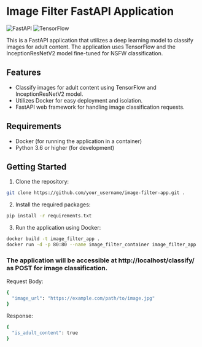 # Image Filter FastAPI Application

![FastAPI](https://img.shields.io/badge/FastAPI-0.68.0-green)
![TensorFlow](https://img.shields.io/badge/TensorFlow-2.6.0-orange)

This is a FastAPI application that utilizes a deep learning model to classify images for adult content. The application uses TensorFlow and the InceptionResNetV2 model fine-tuned for NSFW classification.

## Features

- Classify images for adult content using TensorFlow and InceptionResNetV2 model.
- Utilizes Docker for easy deployment and isolation.
- FastAPI web framework for handling image classification requests.

## Requirements

- Docker (for running the application in a container)
- Python 3.6 or higher (for development)

## Getting Started

1. Clone the repository:

```bash
git clone https://github.com/your_username/image-filter-app.git .
``` 
2. Install the required packages:

```bash
pip install -r requirements.txt
``` 
3. Run the application using Docker:

```bash
docker build -t image_filter_app .
docker run -d -p 80:80 --name image_filter_container image_filter_app
``` 
### The application will be accessible at http://localhost/classify/ as POST for image classification.

Request Body:

```bash
{
  "image_url": "https://example.com/path/to/image.jpg"
}

```
Response:

```bash
{
  "is_adult_content": true
}
